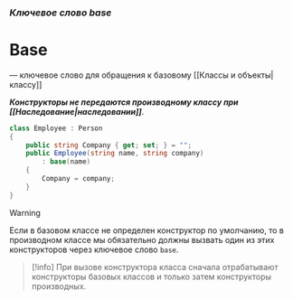 ### *Ключевое слово base*

# **Base**
— ключевое слово для обращения к базовому [[Классы и объекты|классу]]

***Конструкторы не передаются производному классу при [[Наследование|наследовании]]***. 
```cs
class Employee : Person
{
    public string Company { get; set; } = "";
    public Employee(string name, string company)
        : base(name)
    {
        Company = company;
    }
}
```
> [!warning]
> Если в базовом классе не определен конструктор по умолчанию, то в производном классе мы обязательно должны вызвать один из этих конструкторов через ключевое слово `base`. 

> [!info]
> При вызове конструктора класса сначала отрабатывают конструкторы базовых классов и только затем конструкторы производных.

